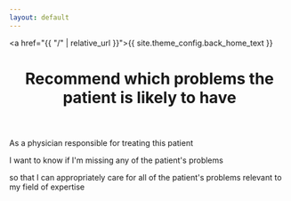 ```yaml
---
layout: default
---
```


<a href="{{ "/" | relative_url }}">{{ site.theme_config.back_home_text }}</a>

<header>
  <h1>Recommend which problems the patient is likely to have
</h1>
</header>

As a physician responsible for treating this patient

I want to know if I'm missing any of the patient's problems

so that I can appropriately care for all of the patient's problems relevant to my field of expertise